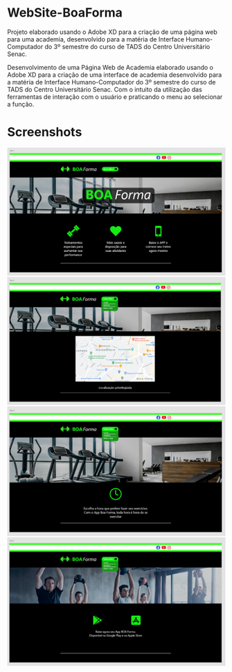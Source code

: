 # WebSite-BoaForma
Projeto elaborado usando o Adobe XD para a criação de uma página web para uma academia, desenvolvido para a matéria de Interface Humano-Computador do 3º semestre do curso de TADS do Centro Universitário Senac.

Desenvolvimento de uma Página Web de Academia elaborado usando o Adobe XD para a criação de uma interface de academia desenvolvido para a matéria de Interface Humano-Computador do 3º semestre do curso de TADS do Centro Universitário Senac. Com o intuito da utilização das ferramentas de interação com o usuário e praticando o menu ao selecionar a função.

# Screenshots

<img src="/screenshots/home.png">
<img src="/screenshots/location.png">
<img src="/screenshots/schedule.png">
<img src="/screenshots/download-app.png">
